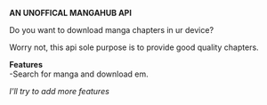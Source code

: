 **AN UNOFFICAL MANGAHUB API**

Do you want to download manga chapters in ur device?

Worry not, this api sole purpose is to provide good quality chapters.

**Features** <br />
-Search for manga and download em. <br />

*I'll try to add more features* <br />
